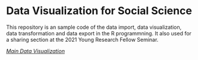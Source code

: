 # Data Visualization for Social Science 

This repository is an sample code of the data import, data visualization, data transformation and data export in the R programmning. It also used for a sharing section at the 2021 Young Research Fellow Seminar. 

[*Main Data Visualization*](https://github.com/nithkosal/DataVisualization/blob/main/DataVisualization.pdf)

